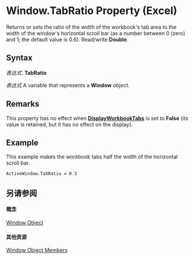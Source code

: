 
# Window.TabRatio Property (Excel)

Returns or sets the ratio of the width of the workbook's tab area to the width of the window's horizontal scroll bar (as a number between 0 (zero) and 1; the default value is 0.6). Read/write  **Double**.


## Syntax

 _表达式_. **TabRatio**

 _表达式_ A variable that represents a **Window** object.


## Remarks

This property has no effect when  **[DisplayWorkbookTabs](abb7580a-bca0-5940-4b41-4dfbaf52514a.md)** is set to **False** (its value is retained, but it has no effect on the display).


## Example

This example makes the workbook tabs half the width of the horizontal scroll bar.


```
ActiveWindow.TabRatio = 0.5
```


## 另请参阅


#### 概念


[Window Object](8591b1ad-76f8-14e2-9120-406b65093f5a.md)
#### 其他资源


[Window Object Members](http://msdn.microsoft.com/library/f11db427-24a4-041c-2fd5-03ce73ae6c16%28Office.15%29.aspx)